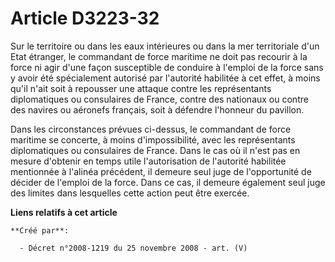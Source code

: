# Article D3223-32

Sur le territoire ou dans les eaux intérieures ou dans la mer territoriale d'un Etat étranger, le commandant de force
maritime ne doit pas recourir à la force ni agir d'une façon susceptible de conduire à l'emploi de la force sans y avoir été
spécialement autorisé par l'autorité habilitée à cet effet, à moins qu'il n'ait soit à repousser une attaque contre les
représentants diplomatiques ou consulaires de France, contre des nationaux ou contre des navires ou aéronefs français, soit à
défendre l'honneur du pavillon.

Dans les circonstances prévues ci-dessus, le commandant de force maritime se concerte, à moins d'impossibilité, avec les
représentants diplomatiques ou consulaires de France. Dans le cas où il n'est pas en mesure d'obtenir en temps utile
l'autorisation de l'autorité habilitée mentionnée à l'alinéa précédent, il demeure seul juge de l'opportunité de décider de
l'emploi de la force. Dans ce cas, il demeure également seul juge des limites dans lesquelles cette action peut être exercée.

**Liens relatifs à cet article**

	**Créé par**:

	  - Décret n°2008-1219 du 25 novembre 2008 - art. (V)
